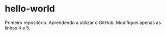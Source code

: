 hello-world
===========
Primeiro repositório.
Aprendendo a utilizar o GitHub.
Modifiquei apenas as linhas 4 e 5.
